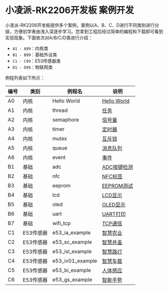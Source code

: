 # 小凌派-RK2206开发板 案例开发

小凌派-RK2206开发板提供多个案例，案例以A、B、C、D进行不同类别进行分级，方便初学者由浅入深逐步学习。您拿到工程后经过简单的编程和下载即可看到实验现象。下面依次对A/B/C/D类进行介绍：

* `A1 - A99`：内核类
* `B1 - B99`：基础外设类
* `C1 - C99`：E53传感器类
* `D1 - D99`：物联网类

例程列表如下所示：

| 编号 | 类别      | 例程名                  | 说明                                                                                                       |
| ---- | --------- | ----------------------- | ---------------------------------------------------------------------------------------------------------- |
| A0   | 内核      | Hello World             | [Hello World](/vendor/lockzhiner/lingpi/samples/a0_hello_world/README_zh.md)     
| A1   | 内核      | thread                  | [任务](/vendor/lockzhiner/lingpi/samples/a1_kernal_task/README_zh.md)                                            |
| A2   | 内核      | semaphore               | [信号量](/vendor/lockzhiner/lingpi/samples/a2_kernel_semaphore/README_zh.md)                                     |
| A3   | 内核      | timer                   | [定时器](/vendor/lockzhiner/lingpi/samples/a3_kernel_timer/README_zh.md)                                         |
| A4   | 内核      | mutex                   | [互斥锁](/vendor/lockzhiner/lingpi/samples/a4_kernel_mutex/README_zh.md)                                         |
| A5   | 内核      | queue                   | [消息队列](/vendor/lockzhiner/lingpi/samples/a5_kernel_queue/README_zh.md)                                       |
| A6   | 内核      | event                   | [事件](/vendor/lockzhiner/lingpi/samples/a6_kernel_event/README_zh.md)                                           |
| B1   | 基础      | adc                     | [ADC按键检测](/vendor/lockzhiner/lingpi/samples/b1_adc/README_zh.md)                                             |
| B2   | 基础      | nfc                     | [NFC标签](/vendor/lockzhiner/lingpi/samples/b2_nfc/README_zh.md)                                                 |
| B3   | 基础      | eeprom                  | [EEPROM测试](/vendor/lockzhiner/lingpi/samples/b3_eeprom/README_zh.md)                                           |
| B4   | 基础      | lcd                     | [LCD显示](/vendor/lockzhiner/lingpi/samples/b4_lcd/README_zh.md)                                                 |
| B5   | 基础      | oled                    | [OLED显示](/vendor/lockzhiner/lingpi/samples/b5_oled/README_zh.md)                                               |
| B6   | 基础      | uart                    | [UART打印](/vendor/lockzhiner/lingpi/samples/b6_uart/README_zh.md)                                               |
| B7   | 基础      | wifi_tcp                | [TCP通信](/vendor/lockzhiner/lingpi/samples/b7_wifi_tcp/README_zh.md)                                               |
| C1   | E53传感器 | e53_ia_example          | [智慧农业](/vendor/lockzhiner/lingpi/samples/c1_e53_intelligent_agriculture/README_zh.md)                        |
| C2   | E53传感器 | e53_sc_example          | [智慧井盖](/vendor/lockzhiner/lingpi/samples/c2_e53_smart_covers/README_zh.md)                                   |
| C3   | E53传感器 | e53_isl_example         | [智慧路灯](/vendor/lockzhiner/lingpi/samples/c3_e53_intelligent_street_lamp/README_zh.md)                        |
| C4   | E53传感器 | e53_iv01_example        | [智慧车载](/vendor/lockzhiner/lingpi/samples/c4_e53_intelligent_vehicle_01/README_zh.md)                         |
| C5   | E53传感器 | e53_bi_example          | [人体感应](/vendor/lockzhiner/lingpi/samples/c5_e53_body_induction/README_zh.md)                                 |
| C6   | E53传感器 | e53_gs_example          | [智能手势](/vendor/lockzhiner/lingpi/samples/c6_e53_gesture_sensor/README_zh.md)                                 |

